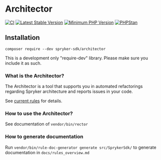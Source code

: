 # Architector
[![CI](https://github.com/spryker-sdk/architector/workflows/CI/badge.svg?branch=master)](https://github.com/spryker-sdk/architector/actions?query=workflow%3ACI+branch%3Amaster)
[![Latest Stable Version](https://poser.pugx.org/spryker-sdk/architector/v/stable.svg)](https://packagist.org/packages/spryker-sdk/architector)
[![Minimum PHP Version](https://img.shields.io/badge/php-%3E%3D%207.4-8892BF.svg)](https://php.net/)
[![PHPStan](https://img.shields.io/badge/PHPStan-enabled-brightgreen.svg?style=flat)](https://github.com/phpstan/phpstan)

## Installation

```
composer require --dev spryker-sdk/architector
```

This is a development only "require-dev" library. Please make sure you include it as such.

### What is the Architector?

The Architector is a tool that supports you in automated refactorings regarding Spryker architecture and reports issues in your code.

See [current rules](docs/rules_overview.md) for details.

### How to use the Architector?

See documentation of `vendor/bin/rector`

### How to generate documentation

Run `vendor/bin/rule-doc-generator generate src/SprykerSdk/` to generate documentation in `docs/rules_overview.md`
